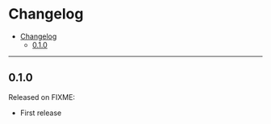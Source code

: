 # Changelog

- [Changelog](#changelog)
  - [0.1.0](#010)

---

## 0.1.0

Released on FIXME:

- First release
